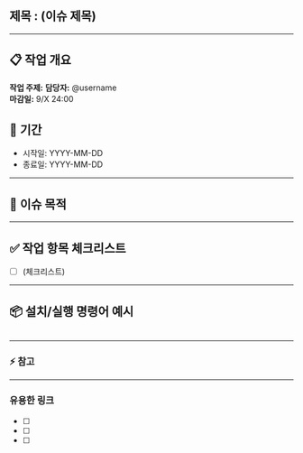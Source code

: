 ## 제목 : (이슈 제목)

---

## 📋 작업 개요
**작업 주제:** 
**담당자:** @username  
**마감일:** 9/X 24:00  

## 📅 기간
- 시작일: YYYY-MM-DD
- 종료일: YYYY-MM-DD

---

## 📌 이슈 목적


---

## ✅ 작업 항목 체크리스트

* [ ] (체크리스트)


---

## 📦 설치/실행 명령어 예시

```bash
```

---

### ⚡️ 참고

---

### 유용한 링크
- [ ] 
- [ ] 
- [ ] 
